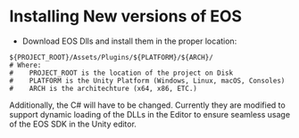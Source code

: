 # Installing New versions of EOS
* Download EOS Dlls and install them in the proper location:
```
${PROJECT_ROOT}/Assets/Plugins/${PLATFORM}/${ARCH}/ 
# Where:
#    PROJECT_ROOT is the location of the project on Disk
#    PLATFORM is the Unity Platform (Windows, Linux, macOS, Consoles)
#    ARCH is the architechture (x64, x86, ETC.)
```
Additionally, the C# will have to be changed. Currently they are modified
to support dynamic loading of the DLLs in the Editor to ensure seamless 
usage of the EOS SDK in the Unity editor.
